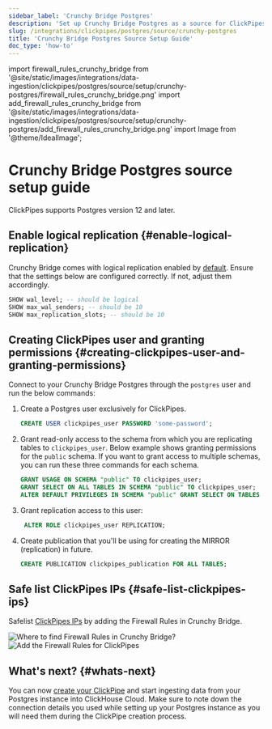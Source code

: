 ```yaml
---
sidebar_label: 'Crunchy Bridge Postgres'
description: 'Set up Crunchy Bridge Postgres as a source for ClickPipes'
slug: /integrations/clickpipes/postgres/source/crunchy-postgres
title: 'Crunchy Bridge Postgres Source Setup Guide'
doc_type: 'how-to'
---
```


import firewall_rules_crunchy_bridge from '@site/static/images/integrations/data-ingestion/clickpipes/postgres/source/setup/crunchy-postgres/firewall_rules_crunchy_bridge.png'
import add_firewall_rules_crunchy_bridge from '@site/static/images/integrations/data-ingestion/clickpipes/postgres/source/setup/crunchy-postgres/add_firewall_rules_crunchy_bridge.png'
import Image from '@theme/IdealImage';

# Crunchy Bridge Postgres source setup guide

ClickPipes supports Postgres version 12 and later.

## Enable logical replication {#enable-logical-replication}

Crunchy Bridge comes with logical replication enabled by [default](https://docs.crunchybridge.com/how-to/logical-replication). Ensure that the settings below are configured correctly. If not, adjust them accordingly.

```sql
SHOW wal_level; -- should be logical
SHOW max_wal_senders; -- should be 10
SHOW max_replication_slots; -- should be 10
```

## Creating ClickPipes user and granting permissions {#creating-clickpipes-user-and-granting-permissions}

Connect to your Crunchy Bridge Postgres through the `postgres` user and run the below commands:

1. Create a Postgres user exclusively for ClickPipes.

    ```sql
    CREATE USER clickpipes_user PASSWORD 'some-password';
    ```

2. Grant read-only access to the schema from which you are replicating tables to `clickpipes_user`. Below example shows granting permissions for the `public` schema. If you want to grant access to multiple schemas, you can run these three commands for each schema.

    ```sql
    GRANT USAGE ON SCHEMA "public" TO clickpipes_user;
    GRANT SELECT ON ALL TABLES IN SCHEMA "public" TO clickpipes_user;
    ALTER DEFAULT PRIVILEGES IN SCHEMA "public" GRANT SELECT ON TABLES TO clickpipes_user;
    ```

3. Grant replication access to this user:

    ```sql
     ALTER ROLE clickpipes_user REPLICATION;
    ```

4. Create publication that you'll be using for creating the MIRROR (replication) in future.

    ```sql
    CREATE PUBLICATION clickpipes_publication FOR ALL TABLES;
    ```

## Safe list ClickPipes IPs {#safe-list-clickpipes-ips}

Safelist [ClickPipes IPs](../../index.md#list-of-static-ips) by adding the Firewall Rules in Crunchy Bridge.

<Image size="lg" img={firewall_rules_crunchy_bridge} alt="Where to find Firewall Rules in Crunchy Bridge?" border/>

<Image size="lg" img={add_firewall_rules_crunchy_bridge} alt="Add the Firewall Rules for ClickPipes" border/>

## What's next? {#whats-next}

You can now [create your ClickPipe](../index.md) and start ingesting data from your Postgres instance into ClickHouse Cloud.
Make sure to note down the connection details you used while setting up your Postgres instance as you will need them during the ClickPipe creation process.
